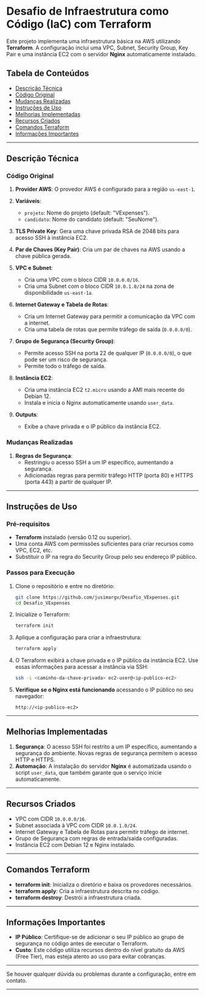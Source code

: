 
  # **Desafio de Infraestrutura como Código (IaC) com Terraform**

Este projeto implementa uma infraestrutura básica na AWS utilizando **Terraform**. A configuração inclui uma VPC, Subnet, Security Group, Key Pair e uma instância EC2 com o servidor **Nginx** automaticamente instalado.

## **Tabela de Conteúdos**
- [Descrição Técnica](#descrição-técnica)
- [Código Original](#código-original)
- [Mudanças Realizadas](#mudanças-realizadas)
- [Instruções de Uso](#instruções-de-uso)
- [Melhorias Implementadas](#melhorias-implementadas)
- [Recursos Criados](#recursos-criados)
- [Comandos Terraform](#comandos-terraform)
- [Informações Importantes](#informações-importantes)

---

## **Descrição Técnica**

### **Código Original**
1. **Provider AWS**: O provedor AWS é configurado para a região `us-east-1`.
  
2. **Variáveis**:
   - `projeto`: Nome do projeto (default: "VExpenses").
   - `candidato`: Nome do candidato (default: "SeuNome").

3. **TLS Private Key**: Gera uma chave privada RSA de 2048 bits para acesso SSH à instância EC2.

4. **Par de Chaves (Key Pair)**: Cria um par de chaves na AWS usando a chave pública gerada.

5. **VPC e Subnet**:
   - Cria uma VPC com o bloco CIDR `10.0.0.0/16`.
   - Cria uma Subnet com o bloco CIDR `10.0.1.0/24` na zona de disponibilidade `us-east-1a`.

6. **Internet Gateway e Tabela de Rotas**: 
   - Cria um Internet Gateway para permitir a comunicação da VPC com a internet.
   - Cria uma tabela de rotas que permite tráfego de saída (`0.0.0.0/0`).

7. **Grupo de Segurança (Security Group)**:
   - Permite acesso SSH na porta 22 de qualquer IP (`0.0.0.0/0`), o que pode ser um risco de segurança.
   - Permite todo o tráfego de saída.

8. **Instância EC2**: 
   - Cria uma instância EC2 `t2.micro` usando a AMI mais recente do Debian 12.
   - Instala e inicia o Nginx automaticamente usando `user_data`.

9. **Outputs**: 
   - Exibe a chave privada e o IP público da instância EC2.

### **Mudanças Realizadas**
1. **Regras de Segurança**:
   - Restringiu o acesso SSH a um IP específico, aumentando a segurança.
   - Adicionadas regras para permitir tráfego HTTP (porta 80) e HTTPS (porta 443) a partir de qualquer IP.


---

## **Instruções de Uso**

### **Pré-requisitos**
- **Terraform** instalado (versão 0.12 ou superior).
- Uma conta AWS com permissões suficientes para criar recursos como VPC, EC2, etc.
- Substituir o IP na regra do Security Group pelo seu endereço IP público.

### **Passos para Execução**

1. Clone o repositório e entre no diretório:
   ```bash
   git clone https://github.com/jusimargv/Desafio_VExpenses.git
   cd Desafio_VExpenses
   ```

2. Inicialize o Terraform:
   ```bash
   terraform init
   ```

3. Aplique a configuração para criar a infraestrutura:
   ```bash
   terraform apply
   ```

4. O Terraform exibirá a chave privada e o IP público da instância EC2. Use essas informações para acessar a instância via SSH:
   ```bash
   ssh -i <caminho-da-chave-privada> ec2-user@<ip-publico-ec2>
   ```

5. **Verifique se o Nginx está funcionando** acessando o IP público no seu navegador:
   ```
   http://<ip-publico-ec2>
   ```

---

## **Melhorias Implementadas**

1. **Segurança**: O acesso SSH foi restrito a um IP específico, aumentando a segurança do ambiente. Novas regras de segurança permitem o acesso HTTP e HTTPS.
2. **Automação**: A instalação do servidor **Nginx** é automatizada usando o script `user_data`, que também garante que o serviço inicie automaticamente.

---

## **Recursos Criados**

- VPC com CIDR `10.0.0.0/16`.
- Subnet associada à VPC com CIDR `10.0.1.0/24`.
- Internet Gateway e Tabela de Rotas para permitir tráfego de internet.
- Grupo de Segurança com regras de entrada/saída configuradas.
- Instância EC2 com Debian 12 e Nginx instalado.

---

## **Comandos Terraform**

- **terraform init**: Inicializa o diretório e baixa os provedores necessários.
- **terraform apply**: Cria a infraestrutura descrita no código.
- **terraform destroy**: Destrói a infraestrutura criada.

---

## **Informações Importantes**

- **IP Público**: Certifique-se de adicionar o seu IP público ao grupo de segurança no código antes de executar o Terraform.
- **Custo**: Este código utiliza recursos dentro do nível gratuito da AWS (Free Tier), mas esteja atento ao uso para evitar cobranças.

---

Se houver qualquer dúvida ou problemas durante a configuração, entre em contato.

---

